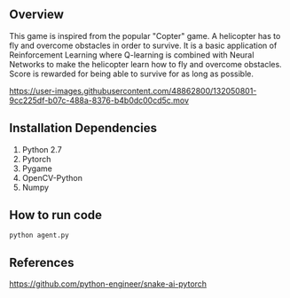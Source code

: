## Overview
This game is inspired from the popular "Copter" game. A helicopter has to fly and overcome obstacles in order to survive. It is a basic application of Reinforcement Learning where Q-learning is combined with Neural Networks to make the helicopter learn how to fly and overcome obstacles. Score is rewarded for being able to survive for as long as possible.

https://user-images.githubusercontent.com/48862800/132050801-9cc225df-b07c-488a-8376-b4b0dc00cd5c.mov

## Installation Dependencies
1. Python 2.7
2. Pytorch
3. Pygame
4. OpenCV-Python
5. Numpy

## How to run code
`python agent.py`

## References
https://github.com/python-engineer/snake-ai-pytorch
